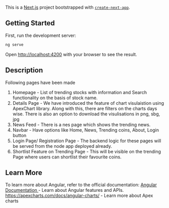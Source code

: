 This is a [Next.js](https://nextjs.org/) project bootstrapped with [`create-next-app`](https://github.com/vercel/next.js/tree/canary/packages/create-next-app).

## Getting Started

First, run the development server:

```bash
ng serve
```

Open [http://localhost:4200](http://localhost:4200) with your browser to see the result.

## Description

Following pages have been made 
1) Homepage - List of trending stocks with information and Search functionality on the basis of stock name.
2) Details Page - We have introduced the feature of chart visulaistion using ApexChart library. Along with this, there are filters on the charts days wise. There is also an option to download the visulisations in png, sbg, jpg
3) News Feed - There is a nes page which shows the trending news.
4) Navbar - Have options like Home, News, Trending coins, About, Login button
5) Login Page/ Registration Page - The backend logic for these pages will be served from the node app deployed already.
6) Shortlist Feature on Trending Page - This will be visible on the trending Page where users can shortlist their favourite coins.
   
## Learn More

To learn more about Angular, refer to the official documentation:
[Angular Documentation ](https://angular.io/docs) - Learn about Angular features and APIs.
https://apexcharts.com/docs/angular-charts/ - Learn more about Apex charts


